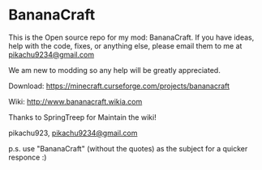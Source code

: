 # BananaCraft

This is the Open source repo for my mod: BananaCraft.
  If you have ideas, help with the code, fixes, or anything else, please email them to me at pikachu9234@gmail.com
  
  We am new to modding so any help will be greatly appreciated. 
  
  Download: https://minecraft.curseforge.com/projects/bananacraft
  
  Wiki: http://www.bananacraft.wikia.com
  
  Thanks to SpringTreep for Maintain the wiki!
  
pikachu923,
  pikachu9234@gmail.com
  
p.s. use "BananaCraft" (without the quotes) as the subject for a quicker responce :)
  
